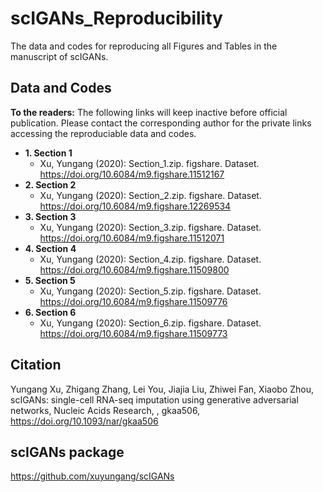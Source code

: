 # scIGANs_Reproducibility
The data and codes for reproducing all Figures and Tables in the manuscript of scIGANs.

## Data and Codes
**To the readers:**
The following links will keep inactive before official publication. Please contact the corresponding author for the private links accessing the reproduciable data and codes.
- **1. Section 1**
  - Xu, Yungang (2020): Section_1.zip. figshare. Dataset. https://doi.org/10.6084/m9.figshare.11512167
- **2. Section 2**
  - Xu, Yungang (2020): Section_2.zip. figshare. Dataset. https://doi.org/10.6084/m9.figshare.12269534
- **3. Section 3**
  - Xu, Yungang (2020): Section_3.zip. figshare. Dataset. https://doi.org/10.6084/m9.figshare.11512071
- **4. Section 4**
  - Xu, Yungang (2020): Section_4.zip. figshare. Dataset. https://doi.org/10.6084/m9.figshare.11509800
- **5. Section 5**
  - Xu, Yungang (2020): Section_5.zip. figshare. Dataset. https://doi.org/10.6084/m9.figshare.11509776
- **6. Section 6**
  - Xu, Yungang (2020): Section_6.zip. figshare. Dataset. https://doi.org/10.6084/m9.figshare.11509773

## Citation
Yungang Xu, Zhigang Zhang, Lei You, Jiajia Liu, Zhiwei Fan, Xiaobo Zhou, scIGANs: single-cell RNA-seq imputation using generative adversarial networks, Nucleic Acids Research, , gkaa506, https://doi.org/10.1093/nar/gkaa506
## scIGANs package
https://github.com/xuyungang/scIGANs
